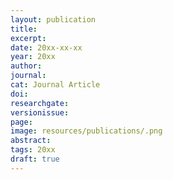 ```yaml
---
layout: publication
title: 
excerpt: 
date: 20xx-xx-xx
year: 20xx
author: 
journal: 
cat: Journal Article
doi: 
researchgate: 
versionissue: 
page: 
image: resources/publications/.png
abstract: 
tags: 20xx
draft: true
---
```


